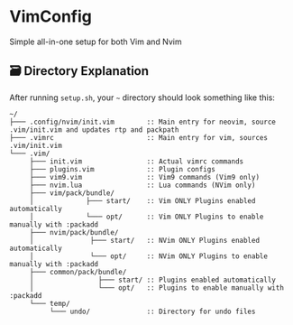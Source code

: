 <!-- Template by: https://github.com/AOrps/readme -->
# VimConfig
Simple all-in-one setup for both Vim and Nvim

## :card_file_box: Directory Explanation
After running `setup.sh`, your `~` directory should look something like this:
```
~/
├─── .config/nvim/init.vim        :: Main entry for neovim, source .vim/init.vim and updates rtp and packpath
├─── .vimrc                       :: Main entry for vim, sources .vim/init.vim
└─── .vim/
     ├─── init.vim                :: Actual vimrc commands
     ├─── plugins.vim             :: Plugin configs
     ├─── vim9.vim                :: Vim9 commands (Vim9 only)
     ├─── nvim.lua                :: Lua commands (NVim only)
     ├─── vim/pack/bundle/
     │             ├─── start/    :: Vim ONLY Plugins enabled automatically
     │             └─── opt/      :: Vim ONLY Plugins to enable manually with :packadd
     ├─── nvim/pack/bundle/
     │              ├─── start/   :: NVim ONLY Plugins enabled automatically
     │              └─── opt/     :: NVim ONLY Plugins to enable manually with :packadd
     ├─── common/pack/bundle/
     │                ├─── start/ :: Plugins enabled automatically
     │                └─── opt/   :: Plugins to enable manually with :packadd
     └─── temp/
          └─── undo/              :: Directory for undo files

```

